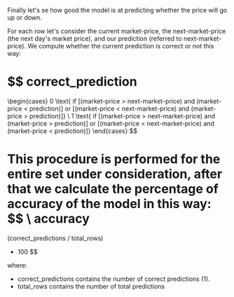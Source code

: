 Finally let's se how good the model is at predicting whether the price will go up or down. 

For each row let's consider the current market-price, the next-market-price (the next day's market price), and our prediction (referred to next-market-price).
We compute whether the current prediction is correct or not this way:

$$ 
correct\_prediction
= 
\begin{cases}
0 \text{ if [(market-price > next-market-price) and (market-price < prediction)] or [(market-price < next-market-price) and (market-price > prediction)]} \\
1 \text{ if [(market-price > next-market-price) and (market-price > prediction)] or [(market-price < next-market-price) and (market-price < prediction)]}
\end{cases}
$$

This procedure is performed for the entire set under consideration, after that we calculate the percentage of accuracy of the model in this way:
$$
\\ 
accuracy 
= 
(correct\_predictions / total\_rows) 
* 100
$$

where:
* correct\_predictions contains the number of correct predictions (1).
* total\_rows contains the number of total predictions